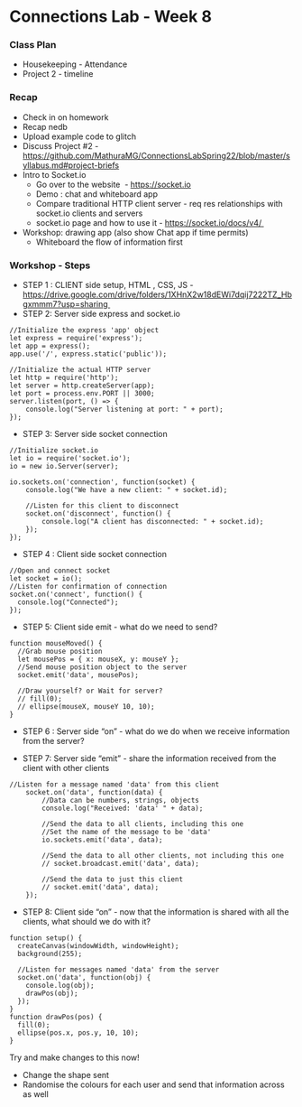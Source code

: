 # Connections Lab - Week 8

### Class Plan
* Housekeeping - Attendance
* Project 2 - timeline

### Recap
* Check in on homework
* Recap nedb
* Upload example code to glitch 
* Discuss Project #2 - https://github.com/MathuraMG/ConnectionsLabSpring22/blob/master/syllabus.md#project-briefs
* Intro to Socket.io 
    * Go over to the website  - https://socket.io
    * Demo : chat and whiteboard app 
    * Compare traditional HTTP client server - req res relationships with socket.io clients and servers 
    * socket.io page and how to use it - https://socket.io/docs/v4/ 
* Workshop: drawing app (also show Chat app if time permits) 
    * Whiteboard the flow of information first 

### Workshop - Steps
* STEP 1 : CLIENT side setup, HTML , CSS, JS - https://drive.google.com/drive/folders/1XHnX2w18dEWi7dqij7222TZ_Hbgxmmm7?usp=sharing 
* STEP 2: Server side express and socket.io 
```
//Initialize the express 'app' object
let express = require('express');
let app = express();
app.use('/', express.static('public'));
```
```
//Initialize the actual HTTP server
let http = require('http');
let server = http.createServer(app);
let port = process.env.PORT || 3000;
server.listen(port, () => {
    console.log("Server listening at port: " + port);
});
```

* STEP 3: Server side socket connection 
```
//Initialize socket.io
let io = require('socket.io');
io = new io.Server(server);
```
```
io.sockets.on('connection', function(socket) {
    console.log("We have a new client: " + socket.id);

    //Listen for this client to disconnect
    socket.on('disconnect', function() {
        console.log("A client has disconnected: " + socket.id);
    });
});
```

* STEP 4 : Client side socket connection 
```
//Open and connect socket
let socket = io();
//Listen for confirmation of connection
socket.on('connect', function() {
  console.log("Connected");
});
```

* STEP 5: Client side emit - what do we need to send? 
```
function mouseMoved() {
  //Grab mouse position
  let mousePos = { x: mouseX, y: mouseY };
  //Send mouse position object to the server
  socket.emit('data', mousePos);

  //Draw yourself? or Wait for server?
  // fill(0);
  // ellipse(mouseX, mouseY 10, 10);
}
```

* STEP 6 : Server side “on” - what do we do when we receive information from the server? 

* STEP 7: Server side “emit” - share the information received from the client with other clients 
```
//Listen for a message named 'data' from this client
    socket.on('data', function(data) {
        //Data can be numbers, strings, objects
        console.log("Received: 'data' " + data);

        //Send the data to all clients, including this one
        //Set the name of the message to be 'data'
        io.sockets.emit('data', data);

        //Send the data to all other clients, not including this one
        // socket.broadcast.emit('data', data);

        //Send the data to just this client
        // socket.emit('data', data);
    });
```
* STEP 8: Client side “on” - now that the information is shared with all the clients, what should we do with it? 
```
function setup() {
  createCanvas(windowWidth, windowHeight);
  background(255);

  //Listen for messages named 'data' from the server
  socket.on('data', function(obj) {
    console.log(obj);
    drawPos(obj);
  });
}
function drawPos(pos) {
  fill(0);
  ellipse(pos.x, pos.y, 10, 10);
}
```

Try and make changes to this now!
* Change the shape sent 
* Randomise the colours for each user and send that information across as well 
